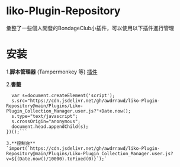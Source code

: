 # liko-Plugin-Repository
彙整了一些個人開發的BondageClub小插件，可以使用以下插件進行管理

# 安装
1.**脚本管理器** (Tampermonkey 等)
[插件](https://github.com/awdrrawd/liko-Plugin-Repository/raw/refs/heads/main/Plugins/Liko-Plugin_Collection_Manager.user.js)

2.**書籤**
```javascript:(function(){
  var s=document.createElement('script');
  s.src="https://cdn.jsdelivr.net/gh/awdrrawd/liko-Plugin-Repository@main/Plugins/Liko-Plugin_Collection_Manager.user.js?"+Date.now();
  s.type="text/javascript";
  s.crossOrigin="anonymous";
  document.head.appendChild(s);
})();```

3.**控制台**
`import(`https://cdn.jsdelivr.net/gh/awdrrawd/liko-Plugin-Repository@main/Plugins/Liko-Plugin_Collection_Manager.user.js?v=${(Date.now()/10000).toFixed(0)}`);`
